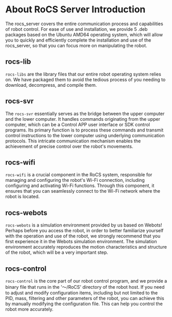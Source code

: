 # About RoCS Server Introduction

The rocs_server covers the entire communication process and capabilities of robot control. For ease of use and installation, we provide 5 .deb packages based on the Ubuntu AMD64 operating system, which will allow you to quickly and efficiently complete the installation and use of the rocs_server, so that you can focus more on manipulating the robot.

## rocs-lib

`rocs-libs` are the library files that our entire robot operating system relies on. We have packaged them to avoid the tedious process of you needing to download, decompress, and compile them.

## rocs-svr

The `rocs-svr` essentially serves as the bridge between the upper computer and the lower computer. It handles commands originating from the upper computer, which can be a Control APP user interface or SDK control programs. Its primary function is to process these commands and transmit control instructions to the lower computer using underlying communication protocols. This intricate communication mechanism enables the achievement of precise control over the robot's movements.

## rocs-wifi

`rocs-wifi` is a crucial component in the RoCS system, responsible for managing and configuring the robot's Wi-Fi connection, including configuring and activating Wi-Fi functions. Through this component, it ensures that you can seamlessly connect to the Wi-Fi network where the robot is located.

## rocs-webots

`rocs-webots` is a simulation environment provided by us based on Webots! Perhaps before you access the robot, in order to better familiarize yourself with the operation and use of the robot, we strongly recommend that you first experience it in the Webots simulation environment. The simulation environment accurately reproduces the motion characteristics and structure of the robot, which will be a very important step.

## rocs-control

`rocs-control` is the core part of our robot control program, and we provide a binary file that runs in the '～/RoCS' directory of the robot host. If you need to adjust and modify configuration items, including but not limited to the PID, mass, filtering and other parameters of the robot, you can achieve this by manually modifying the configuration file. This can help you control the robot more accurately.

